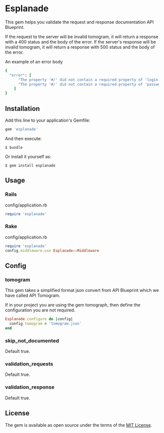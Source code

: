 # Esplanade

This gem helps you validate the request and response documentation API Blueprint.


If the request to the server will be invalid tomogram, it will return a response with a 400 status and the body of the error.
If the server's response will be invalid tomogram, it will return a response with 500 status and the body of the error.

An example of an error body

```ruby
{
  "error": [
      "The property '#/' did not contain a required property of 'login' in schema deee53ed-f917-5f2f-bccf-0b8af3b749c7",
      "The property '#/' did not contain a required property of 'password' in schema deee53ed-f917-5f2f-bccf-0b8af3b749c7"
    ]
}
```

## Installation

Add this line to your application's Gemfile:

```ruby
gem 'esplanade'
```

And then execute:

    $ bundle

Or install it yourself as:

    $ gem install esplanade

## Usage

### Rails

config/application.rb

```ruby
require 'esplanade'
```

### Rake

config/application.rb

```ruby
require 'esplanade'
config.middleware.use Esplanade::Middleware
```

## Config

### tomogram

This gem takes a simplified format json convert from API Blueprint which we have called API Tomogram.

If in your project you are using the gem tomograph, then define the configuration you are not required.

```ruby
Esplanade.configure do |config|
  config.tomogram = 'tomogram.json'
end
```

### skip_not_documented

Default true.

### validation_requests

Default true.

### validation_response

Default true.

## License

The gem is available as open source under the terms of the [MIT License](http://opensource.org/licenses/MIT).
